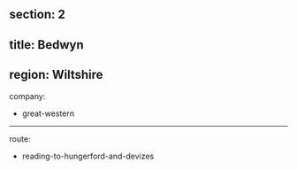 section: 2
----
title: Bedwyn
----
region: Wiltshire
----
company:
- great-western
----
route:
- reading-to-hungerford-and-devizes
